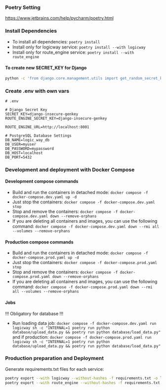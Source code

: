 ### Poetry Setting

https://www.jetbrains.com/help/pycharm/poetry.html

### Install Dependencies

- To install all dependencies: `poetry install`
- Install only for logicway service: `poetry install --with logicway`
- Install only for route_engine service: `poetry install --with route_engine`

#### To create new SECRET_KEY for Django

``` bash
python -c 'from django.core.management.utils import get_random_secret_key; print(get_random_secret_key())'
```
### Create .env with own vars

```
# .env

# Django Secret Key
SECRET_KEY=django-insecure-genkey
ROUTE_ENGINE_SECRET_KEY=django-insecure-genkey

ROUTE_ENGINE_URL=http://localhost:8001

# PostgreSQL Database Settings
DB_NAME=logic_way_db
DB_USER=myuser
DB_PASSWORD=mypassword
DB_HOST=localhost
DB_PORT=5432
```

### Development and deployment with Docker Compose

#### Development compose commands

- Build and run the containers in detached mode: `docker compose -f docker-compose.dev.yaml up -d`
- Just stop the containers: `docker compose -f docker-compose.dev.yaml stop`
- Stop and remove the containers: `docker compose -f docker-compose.dev.yaml down --remove-orphans`
- If you are deleting all containers and images, you can use the following command:
  `
  docker compose -f docker-compose.dev.yaml down --rmi all --volumes --remove-orphans
  `

#### Production compose commands

- Build and run the containers in detached mode: `docker compose -f docker-compose.prod.yaml up -d`
- Just stop the containers: `docker compose -f docker-compose.prod.yaml stop`
- Stop and remove the containers: `docker compose -f docker-compose.prod.yaml down --remove-orphans`
- If you are deleting all containers and images, you can use the following command:
`
docker compose -f docker-compose.prod.yaml down --rmi all --volumes --remove-orphans
`

#### Jobs

!!! Obligatory for database !!!
- Run loading data job: 
`
docker compose -f docker-compose.dev.yaml run logicway sh -c "INTERNAL=1 poetry run python database/upload_data.py && poetry run python database/load_data.py"
`
and if production:
`
docker compose -f docker-compose.prod.yaml run logicway sh -c "INTERNAL=1 poetry run python database/upload_data.py && poetry run python database/load_data.py"
`

### Production preparation and Deployment

Generate requirements.txt files for each service:
``` bash
poetry export --with logicway --without-hashes -f requirements.txt -o logicway/requirements.txt
poetry export --with route_engine --without-hashes -f requirements.txt -o route_engine/requirements.txt
```
